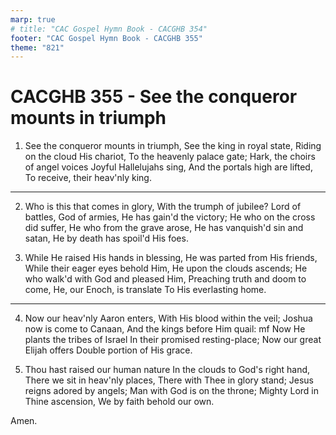 ```yaml
---
marp: true
# title: "CAC Gospel Hymn Book - CACGHB 354"
footer: "CAC Gospel Hymn Book - CACGHB 355"
theme: "821"
---
```


<style>
    :root {
        font-size: 2em;
    }

    section {
        display: flex;
        flex-direction: column;
        justify-content: space-evenly;
    }

    section ol{
        display: grid;
        grid-template-columns: auto auto;
        gap: 45px;
    }
</style>

# CACGHB 355 - See the conqueror mounts in triumph


1. See the conqueror mounts in triumph,
	See the king in royal state,
	Riding on the cloud His chariot,
	To the heavenly palace gate;
	Hark, the choirs of angel voices
	Joyful Hallelujahs sing,
	And the portals high are lifted,
	To receive, their heav'nly king.
---
2. Who is this that comes in glory,
	With the trumph of jubilee?
	Lord of battles, God of armies,
	He has gain'd the victory;
	He who on the cross did suffer,
	He who from the grave arose,
	He has vanquish'd sin and satan,
	He by death has spoil'd His foes.

3. While He raised His hands in blessing,
	He was parted from His friends,
	While their eager eyes behold Him,
	He upon the clouds ascends;
	He who walk'd with God and pleased Him,
	Preaching truth and doom to come,
	He, our Enoch, is translate
	To His everlasting home.

---

4. Now our heav'nly Aaron enters,
	With His blood within the veil;
	Joshua now is come to Canaan,
	And the kings before Him quail:
	mf Now He plants the tribes of Israel
	In their promised resting-place;
	Now our great Elijah offers
	Double portion of His grace.

5. Thou hast raised our human nature
	In the clouds to God's right hand,
	There we sit in heav'nly places,
	There with Thee in glory stand;
	Jesus reigns adored by angels;
	Man with God is on the throne;
	Mighty Lord in Thine ascension,
	We by faith behold our own.

Amen.
